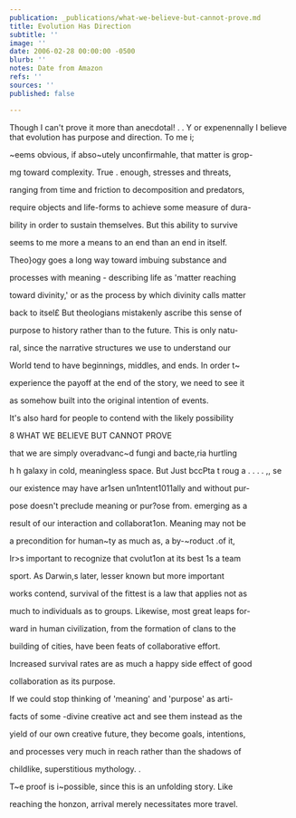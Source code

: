 ```yaml
---
publication: _publications/what-we-believe-but-cannot-prove.md
title: Evolution Has Direction
subtitle: ''
image: ''
date: 2006-02-28 00:00:00 -0500
blurb: ''
notes: Date from Amazon
refs: ''
sources: ''
published: false

---
```

Though I can't prove it more than anecdotal! . . Y or expenennally I believe that evolution has purpose and direction. To me i;

\~eems obvious, if abso\~utely unconfirmahle, that matter is grop-

mg toward complexity. True . enough, stresses and threats,

ranging from time and friction to decomposition and predators,

require objects and life-forms to achieve some measure of dura-

bility in order to sustain themselves. But this ability to survive

seems to me more a means to an end than an end in itself.

Theo}ogy goes a long way toward imbuing substance and

processes with meaning - describing life as 'matter reaching

toward divinity,' or as the process by which divinity calls matter

back to itsel£ But theologians mistakenly ascribe this sense of

purpose to history rather than to the future. This is only natu-

ral, since the narrative structures we use to understand our

World tend to have beginnings, middles, and ends. In order t\~

experience the payoff at the end of the story, we need to see it

as somehow built into the original intention of events.

It's also hard for people to contend with the likely possibility

8 WHAT WE BELIEVE BUT CANNOT PROVE

that we are simply overadvanc\~d fungi and bacte,ria hurtling

h h galaxy in cold, meaningless space. But Just bccPta t roug a . . . . ,, se

our existence may have ar1sen un1ntent1011ally and without pur-

pose doesn't preclude meaning or pur?ose from. emerging as a

result of our interaction and collaborat1on. Meaning may not be

a precondition for human\~ty as much as, a by-\~roduct .of it,

Ir>s important to recognize that cvolut1on at its best 1s a team

sport. As Darwin,s later, lesser known but more important

works contend, survival of the fittest is a law that applies not as

much to individuals as to groups. Likewise, most great leaps for-

ward in human civilization, from the formation of clans to the

building of cities, have been feats of collaborative effort.

Increased survival rates are as much a happy side effect of good

collaboration as its purpose.

If we could stop thinking of 'meaning' and 'purpose' as arti-

facts of some -divine creative act and see them instead as the

yield of our own creative future, they become goals, intentions,

and processes very much in reach rather than the shadows of

childlike, superstitious mythology. .

T\~e proof is i\~possible, since this is an unfolding story. Like

reaching the honzon, arrival merely necessitates more travel.